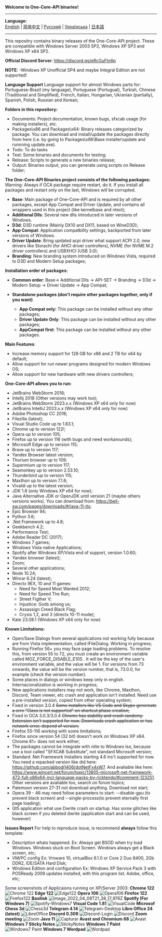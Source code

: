**Welcome to One-Core-API binaries!**
***
**Language:**    
[English](README.md) | [简体中文](README_CN.md) | [Русский](README_RU.md) | [Українська](README_UK.md) | [日本語](README_JP.md)
***

This repositry contains binary releases of the One-Core-API project. These are compatible with Windows Server 2003 SP2, Windows XP SP3 and Windows XP
x64 SP2.

**Official Discord Server**: https://discord.gg/eRcGuFtn6p

**NOTE**:
-Windows XP Unofficial SP4 and maybe Integral Edition are not supported!

**Language Support**
Language support for almost Windows parts for: Portuguese-Brazil (my language), Portuguese (Portugual), Turkish, Chinese (Traditional and Simplified), French, Italian, Hungarian, Ukranian (partially), Spanish, Polish, Russian and Korean;

**Folders in this repository:**
- Documents: Project documentation, known bugs, sfxcab usage (for making installers), etc.
- Packages\x86 and Packages\x64: Binary releases categorized by package. You can download and install/update the packages directly from here (i.e. by going to Packages\x86\Base installer\update and runnning update.exe).
- Todo: To do tasks
- Test: Some binaries and documents for testing;
- Release: Scripts to generate a new binaries release;
- Output: Binaries output, you can generate using scripts on Release folder;

**The One-Core-API Binaries project consists of the following packages:**
Warning: Always if OCA package require restart, do it. If you install all packages and restart only on the last, Windows will be corrupted.  
- **Base**: Main package of One-Core-API and is required by all other packages, except App Compat and Driver Update, and contains all wrappers used in this project (like kernelbase and ntext);
- **Additional Dlls**: Several new dlls introduced in later versions of Windows.
- **D3d**: D3D runtime (Mainly DX10 and DX11, based on WineD3D);
- **App Compat**: Application compatbility settings, backported from later versions of Windows.
- **Driver Update**: Bring updated acpi driver what support ACPI 2.0, new drivers like Storachi (for AHCI driver controllers), NVME (for NVME M.2 driver controllers) and USBXHCI (USB 3.0); 
- **Branding**: New branding system introduced on Windows Vista, required to D3D and Modern Setup packages;

**Installation order of packages:**
- **Common order**: Base-> Additional Dlls -> API-SET -> Branding -> D3d -> Modern Setup -> Driver Update -> App Compat;

- **Standalone packages (don't require other packages together, only if you want)**
  - **App Compat only:** This package can be installed without any other packages; 
  - **Driver Update Only**: This package can be installed without any other packages; 
  - **AppCompat first**: This package can be installed without any other packages. 

**Main Features**:
- Increase memory support for 128 GB for x86 and 2 TB for x64 by default;
- Allow support for run newer programs designed for modern Windows OS;
- Allow support for new hardware with new drivers controllers;

**One-Core-API allows you to run:**
- JetBrains WebStorm 2018;
- Intellij 2018 (Other versions may work too);
- JetBrains WebStorm 2023.x.x (Windows XP x64 only for now)
- JetBrains IntelliJ 2023.x.x (Windows XP x64 only for now)
- Adobe Photoshop CC 2018;
- Filezilla (latest);
- Visual Studio Code up to 1.83.1;
- Chrome up to version 122!;
- Opera up to version 105;
- Firefox up to version 116 (with bugs and need workarounds);
- Microsoft Edge up to version 115;
- Brave up to version 117;
- Yandex Browser latest version;
- Thorium browser up to 109;
- Supermium up to version 117;
- Seamonkey up to version 2.53.10;
- Thunderbird up to version 115;
- Maxthon up to version 7.1.6;
- Vivaldi up to the latest version;
- JDK 1.8 (only Windows XP x64 for now);
- Java Alternative JDK or OpenJDK until version 21 (maybe others versions works). You can download from: https://bell-sw.com/pages/downloads/#/java-11-lts;
- Epic Browser 94;
- Python 3.6;
- .Net Framework up to 4.8;
- Geekbench 4.2;
- Performance Test;
- Adobe Reader DC (2017);
- Windows 7 games;
- Windows Vista native Applications;
- Spotify after Windows XP/Vista end of support, version 1.0.60;
- Yandex browser (latest);
- Zoom;
- Several other applications;
- Node 10.24;
- Winrar 6.24 (latest);
- Directx 9EX, 10 and 11 games: 
  - Need for Speed Most Wanted 2012;
  - Need for Speed The Run;
  - Street Figther V;
  - Injustice: Gods among us;
  - Assassign Creed Black Flag;
  - Crysis 1,2, and 3 (directx 10-11 mode);
- Kate 23.08.1 (Windows XP x64 only for now)
  
**Known Limitations:**
- Open/Save Dialogs from several applications not working fully because are from Vista implementation, called IFileDialog. Working in progress;
- Running Firefox 56+ you may face page loading problems. To resolve this, from version 55 to 72, you must create an environment variable called MOZ_FORCE_DISABLE_E10S . It will be the key of the user's environment variable, and the value will be 1. For versions from 73 onwards, the value will be the version number, that is, 73.0.0, for example (check the version number).
- Some places in dialogs or windows keep only in english. Internacionalization is working in progress;
- New applications installers may not work, like Chrome, Maxthon, Discord, Team viewer, etc crash and application isn't installed. Need 
use a pre-installed version, copied from other operating system;
- Fixed in version 3.0.4 ~~Some installers like VS Code and Skype genereate a erro "Class is not supported" on shortcut phase creation;~~
- Fixed in OCA 3.0.3/3.0.4 ~~Chrome has stability and crash randomy. Extension isn't supported for now. Downloads crash application or has network error, depend of version;~~
- Firefox 55-116 working with some limitations;
- Firefox since version 54 (32 bit) doesn't work on Windows XP x64. Chrome 61+ does not work either;
- The packages cannot be integrate with nlite to Windows Iso, because use a tool called "SFXCAB Substitute", not standard Microsoft version;
- Standard .Net Framework Installers starting 4.6 ins't supported for now. You need a repacked version like did here: https://github.com/abbodi1406/dotNetFx4xW7. And avaliable like here: https://www.wincert.net/forum/topic/13805-microsoft-net-framework-472-full-x86x64-incl-language-packs-by-ricktendo/#comment-123251. Other versions are avaliable too, search on forum topics;
- Palemoon version 27-31 not download anything. Download not start;
- Opera 39 - 46 may need follow parameters to start: --disable-gpu (to prevent black screen) and --single-process(to prevent eternally first page loading);
- Qt5 application what use Dwrite crash on startup. Has some glitches like black screen if you deleted dwrite (application start and can be used, however)

**Issues Report**
For help to reproduce issue, is recommend **always** follow this template:
- Description whats happened.
  Ex: Always get BSOD when try load Windows. Windows stuck on Boot Screen. Windows always get a Black screen, etc;
- VM/PC config
  Ex: Vmware 10, virtualBox 6.1.0 or Core 2 Duo 8400, 2Gb DDR2, IDE/SATA Hard Disk;
- Windows Edition and configuration
  Ex: Windows XP Service Pack 3 with POSReady 2009 updates installed, with this program list: Adobe, office, etc;

Some screenshots of Applicaions running on XP/Server 2003:
**Chrome 122**
![Chrome 122](https://github.com/Skulltrail192/One-Core-API-Binaries/assets/5159776/6442a5b0-036b-48e0-a6e8-3624825d3882)
**Edge 122**
![Edge122](https://github.com/Skulltrail192/One-Core-API-Binaries/assets/5159776/734954f4-2540-4657-9a2d-ce6aed809bf5)
**Opera 106**
![Opera106](https://github.com/Skulltrail192/One-Core-API-Binaries/assets/5159776/db509ccf-4e66-4e2b-ad4b-fd8512495333)
**Firefox 122**
![Firefox122](https://github.com/Skulltrail192/One-Core-API-Binaries/assets/5159776/db647daf-0960-4ace-ad2f-63469dbf3881)
**Basilisk**
![image_2022_04_08T21_38_17_976Z](https://user-images.githubusercontent.com/5159776/178077859-079bfca4-bdb6-402e-8991-b88e7dfe387c.png)
**Spotify (For Windows 7)**
![Spotify-Windows7](https://github.com/Skulltrail192/One-Core-API-Binaries/assets/5159776/09de7c20-8670-45dc-9471-a6db9349abd0)
**Visual Code 1.81**
![VisualCode](https://github.com/Skulltrail192/One-Core-API-Binaries/assets/5159776/b21748b9-25bb-412d-95b3-2219d2efdf42)
**Microsof Chess 3d**
![Chess3d](https://github.com/Skulltrail192/One-Core-API-Binaries/assets/5159776/bd1ad0c6-edde-4ff2-a6e0-074c7379fab6)
**Telegram 4.14**
![Telegram-Desktop](https://github.com/Skulltrail192/One-Core-API-Binaries/assets/5159776/73e13167-49b8-4282-81cb-969435046dde)
**Libre Office 24 (latest)**
![LibreOffice](https://github.com/Skulltrail192/One-Core-API-Binaries/assets/5159776/11fd191d-270c-428d-8d41-0498e8fafb3b)
**Discord 0.309**
![Discord-Login](https://github.com/Skulltrail192/One-Core-API-Binaries/assets/5159776/8a4c12b5-19fc-454d-b02a-a1db807d3900)
![Discord](https://github.com/Skulltrail192/One-Core-API-Binaries/assets/5159776/eb673541-4e66-4c76-867e-346edbaaa0af)
**Zoom meeting**
![Zoom](https://github.com/Skulltrail192/One-Core-API-Binaries/assets/5159776/d002cf1b-c5f4-4c0c-b629-00e031a56765)
**Java 11**
![Capturar](https://user-images.githubusercontent.com/5159776/178078132-da504607-a1ca-4f8d-ae25-6a7eb367bdaa.PNG)
**Avast and Chromium 68**
![Avast](https://user-images.githubusercontent.com/5159776/178078208-c13b3448-ee6a-4c56-9d94-d0c62d51949e.PNG)
**Windows 7 Sticky Notes**
![StickyNotes](https://github.com/Skulltrail192/One-Core-API-Binaries/assets/5159776/669ba3e4-b831-4a96-ad40-d87e3e9531e2)
**Windows 7 Paint**
![Windows7 Paint](https://user-images.githubusercontent.com/5159776/192194273-de70c23e-8731-4fb6-96c1-9bee98947269.PNG)
**Windows 7 Wordpad**
![Wordpad](https://github.com/Skulltrail192/One-Core-API-Binaries/assets/5159776/9dac02c7-7139-47fe-8732-ccd9ef91090b)


